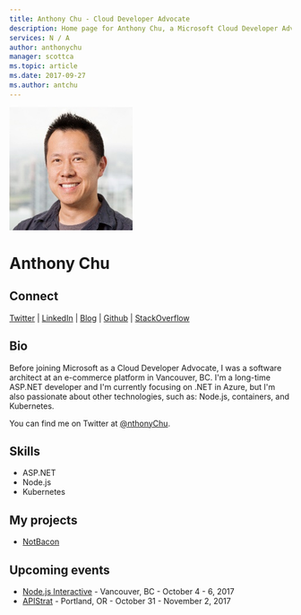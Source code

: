 ```yaml
---
title: Anthony Chu - Cloud Developer Advocate
description: Home page for Anthony Chu, a Microsoft Cloud Developer Advocate
services: N / A
author: anthonychu
manager: scottca
ms.topic: article
ms.date: 2017-09-27
ms.author: antchu
---
```


![Image of Anthony Chu](media/profiles/anthony-chu.png)

# Anthony Chu


## Connect
[Twitter](https://twitter.com/nthonyChu) | [LinkedIn](https://linkedin.com/in/chuanthony) | [Blog](https://anthonychu.ca/) | [Github](https://github.com/anthonychu) | [StackOverflow](https://stackoverflow.com/users/3199781/anthony-chu)

## Bio

Before joining Microsoft as a Cloud Developer Advocate, I was a software architect at an e-commerce platform in Vancouver, BC. I'm a long-time ASP.NET developer and I'm currently focusing on .NET in Azure, but I'm also passionate about other technologies, such as: Node.js, containers, and Kubernetes. 

You can find me on Twitter at [@nthonyChu](https://twitter.com/nthonychu).

## Skills

* ASP.NET
* Node.js
* Kubernetes


## My projects

* [NotBacon](https://docs.microsoft.com/sandbox/demos/notbacon)

## Upcoming events

* [Node.js Interactive](http://events.linuxfoundation.org/events/node-interactive) - Vancouver, BC - October 4 - 6, 2017
* [APIStrat](http://events.linuxfoundation.org/events/apistrat) - Portland, OR - October 31 - November 2, 2017
